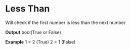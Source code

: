 # Less Than

Will check if the first number is less than the next number
<br>

**Output**
bool(True or False)
<br>

**Example**
1 > 2 (True) 
2 > 1 (False)